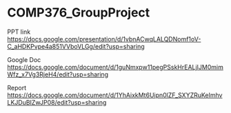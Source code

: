 # COMP376_GroupProject

PPT link
https://docs.google.com/presentation/d/1vbnACwqLALQDNomf1oV-C_aHDKPvpe4a851VVboVLGg/edit?usp=sharing

Google Doc
https://docs.google.com/document/d/1guNmxpw11pegPSskHrEALjIJM0mimWfz_x7Vg3RjeH4/edit?usp=sharing

Report
https://docs.google.com/document/d/1YhAixkMt6Uipn0lZF_SXYZRuKeImhvLKJDuBIZwJP08/edit?usp=sharing

